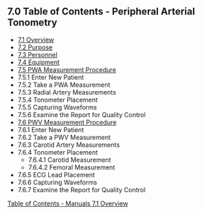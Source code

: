 ## 7.0 Table of Contents - Peripheral Arterial Tonometry

* [7.1 Overview](:pages_path:/manuals/peripheral-arterial-tonometry/7-01-overview.md)
* [7.2 Purpose](:pages_path:/manuals/peripheral-arterial-tonometry/7-02-purpose.md)
* [7.3 Personnel](:pages_path:/manuals/peripheral-arterial-tonometry/7-03-personnel.md)
* [7.4 Equipment](:pages_path:/manuals/peripheral-arterial-tonometry/7-04-equipment.md)
* [7.5 PWA Measurement Procedure](:pages_path:/manuals/peripheral-arterial-tonometry/7-05-pwa-measurement-procedure.md)
 * 7.5.1 Enter New Patient
 * 7.5.2 Take a PWA Measurement
 * 7.5.3 Radial Artery Measurements
 * 7.5.4 Tonometer Placement
 * 7.5.5 Capturing Waveforms
 * 7.5.6 Examine the Report for Quality Control
* [7.6 PWV Measurement Procedure](:pages_path:/manuals/peripheral-arterial-tonometry/7-06-pwv-measurement-procedure.md)
 * 7.6.1 Enter New Patient
 * 7.6.2 Take a PWV Measurement
 * 7.6.3 Carotid Artery Measurements
 * 7.6.4 Tonometer Placement
    * 7.6.4.1 Carotid Measurement
    * 7.6.4.2 Femoral Measurement
 * 7.6.5 ECG Lead Placement
 * 7.6.6 Capturing Waveforms
 * 7.6.7 Examine the Report for Quality Control


<div class="center">
<div class="btn-group">
  <a href=":pages_path:/manuals/manual-toc.md" class="btn btn-default">
    <span class="glyphicon glyphicon-chevron-up"></span>
    Table of Contents - Manuals
  </a>

  <a href=":pages_path:/manuals/peripheral-arterial-tonometry/7-01-overview.md" class="btn btn-success">
    7.1 Overview
    <span class="glyphicon glyphicon-chevron-right"></span>
  </a>
</div>
</div>
